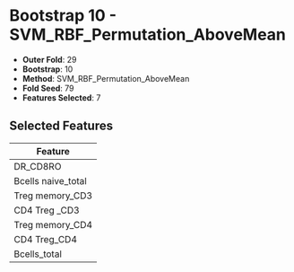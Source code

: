 # Bootstrap 10 - SVM_RBF_Permutation_AboveMean

- **Outer Fold**: 29
- **Bootstrap**: 10
- **Method**: SVM_RBF_Permutation_AboveMean
- **Fold Seed**: 79
- **Features Selected**: 7

## Selected Features

| Feature |
|---------|
| DR_CD8RO |
| Bcells naive_total |
| Treg memory_CD3 |
| CD4 Treg _CD3 |
| Treg memory_CD4 |
| CD4 Treg_CD4 |
| Bcells_total |
